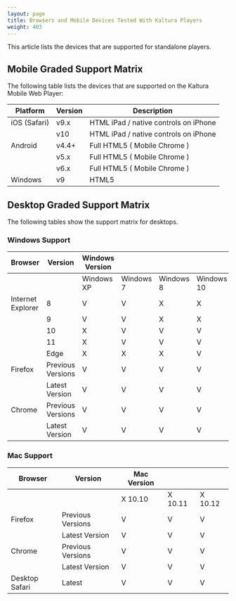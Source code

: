 ```yaml
---
layout: page
title: Browsers and Mobile Devices Tested With Kaltura Players
weight: 403
---
```




This article lists the devices that are supported for standalone players.

## Mobile Graded Support Matrix  

The following table lists the devices that are supported on the Kaltura Mobile Web Player:  

| Platform     | Version                      | Description                           |
|--------------|------------------------------|---------------------------------------|
| iOS (Safari) | v9.x                         | HTML iPad / native controls on iPhone |
|              | v10                          | HTML iPad / native controls on iPhone |
| Android      | v4.4+                        | Full HTML5 ( Mobile Chrome )          |
|          | v5.x |   Full HTML5 ( Mobile Chrome )                                    |
|         | v6.x  |   Full HTML5 ( Mobile Chrome )                                    |
| Windows      | v9                           | HTML5                                 |

## Desktop Graded Support Matrix  

The following tables show the support matrix for desktops.


### Windows Support  

| Browser           | Version           | Windows Version |	      |		  |	       |
|-------------------|-------------------|-----------------|-----------|-----------|------------|
|                   |                   | Windows XP      | Windows 7 | Windows 8 | Windows 10 |
| Internet Explorer | 8                 | V               | V         | X         | X          |
|                   | 9                 | V               | V         | X         | X          |
|                   | 10                | X               | V         | V         | V          |
|                   | 11                | X               | V         | V         | V          |
|                   | Edge              | X               | X         | X         | V          |
| Firefox           | Previous Versions | V               | V         | V         | V          |
|                   | Latest Version    | V               | V         | V         | V          |
| Chrome            | Previous Versions | V               | V         | V         | V          |
|                   | Latest Version    | V               | V         | V         | V          |


### Mac Support  

|    Browser           |    Version              |    Mac Version    |               |               |
|----------------------|-------------------------|-------------------|---------------|---------------|
|                      |                         |    X 10.10        |    X 10.11    |    X 10.12    |
|    Firefox           |    Previous Versions    |    V              |    V          |    V          |
|                      |    Latest Version       |    V              |    V          |    V          |
|    Chrome            |    Previous Versions    |    V              |    V          |    V          |
|                      |    Latest Version       |    V              |    V          |    V          |
|    Desktop Safari    |    Latest               |    V              |    V          |    V          |
